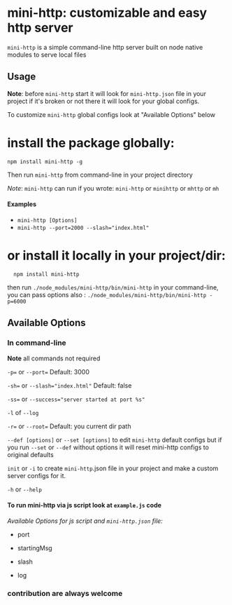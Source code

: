 # mini-http: customizable and easy http server

`mini-http` is a simple command-line http server built on node native modules to serve local files

## Usage
**Note**: before `mini-http` start it will look for `mini-http.json` file in your project if it's broken or not there it will look for your global configs.

To customize `mini-http` global configs look at "Available Options" below

# install the package globally:

    npm install mini-http -g

Then run `mini-http` from command-line in your project directory

*Note*: `mini-http` can run if you wrote: `mini-http` or `minihttp` or `mhttp` or `mh`

#### Examples
* `mini-http [Options]`
* `mini-http --port=2000 --slash="index.html"`


# or install it locally in your project/dir:

      npm install mini-http

then run `./node_modules/mini-http/bin/mini-http` in your command-line, you can pass options also : `./node_modules/mini-http/bin/mini-http -p=6000`

## Available Options

### In command-line

**Note** all commands not required

`-p=` or `--port=` Default: 3000

`-sh=` or `--slash="index.html"` Default: false

`-ss=` or `--success="server started at port %s"`

`-l` of `--log`

`-r=` or `--root=` Default: you current dir path

`--def [options]` or `--set [options]` to edit `mini-http` default configs but if you run `--set` or `--def` without options it will reset mini-http configs to original defaults

`init` or `-i` to create `mini-http`.json file in your project and make a custom server configs for it.

`-h` or `--help`

#### To run mini-http via js script look at `example.js` code

*Available Options for js script and `mini-http.json` file:*

* port

* startingMsg

* slash

* log


### contribution are always welcome
